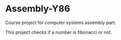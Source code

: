# Assembly-Y86
Course project for computer systems assembly part.

This project checks if a number is fibonacci or not.
